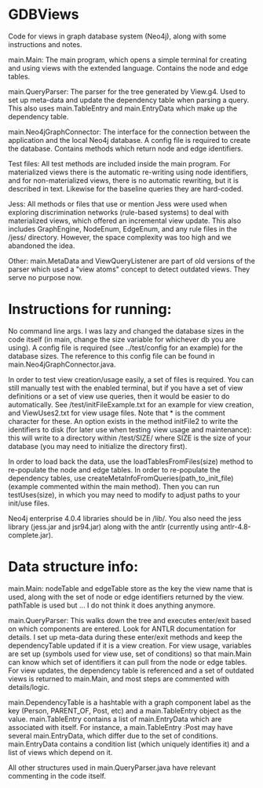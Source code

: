 # GDBViews



Code for views in graph database system (Neo4j), along with some instructions and notes.
  
main.Main:
The main program, which opens a simple terminal for creating and using views with the extended language. Contains the node and edge tables.

main.QueryParser: 
The parser for the tree generated by View.g4. Used to set up meta-data and update the dependency table when parsing a query. This also uses main.TableEntry and main.EntryData which make up the dependency table.

main.Neo4jGraphConnector:
The interface for the connection between the application and the local Neo4j database. A config file is required to create the database. Contains methods which return node and edge identifiers.

Test files:
All test methods are included inside the main program. For materialized views there is the automatic re-writing using node identifiers, and for non-materialized views, there is no automatic rewriting, but it is described in text. Likewise for the baseline queries they are hard-coded. 

Jess:
All methods or files that use or mention Jess were used when exploring discrimination networks (rule-based systems) to deal with materialized views, which offered an incremental view update. This also includes GraphEngine, NodeEnum, EdgeEnum, and any rule files in the /jess/ directory. However, the space complexity was too high and we abandoned the idea. 

Other:
main.MetaData and ViewQueryListener are part of old versions of the parser which used a "view atoms" concept to detect outdated views. They serve no purpose now.



# Instructions for running:

No command line args. I was lazy and changed the database sizes in the code itself (in main, change the size variable for whichever db you are using). 
A config file is required (see ../test/config for an example) for the database sizes. The reference to this config file can be found in main.Neo4jGraphConnector.java. 

In order to test view creation/usage easily, a set of files is required. You can still manually test with the enabled terminal, but if you have a set of view definitions or a set of view use queries, then it would be easier to do automatically. See /test/initFileExample.txt for an example for view creation, and ViewUses2.txt for view usage files. Note that * is the comment character for these. An option exists in the method initFile2 to write the identifiers to disk (for later use when testing view usage and maintenance): this will write to a directory within /test/SIZE/ where SIZE is the size of your database (you may need to initialize the directory first). 

In order to load back the data, use the loadTablesFromFiles(size) method to re-populate the node and edge tables. In order to re-populate the dependency tables, use createMetaInfoFromQueries(path_to_init_file) (example commented within the main method). Then you can run testUses(size), in which you may need to modify to adjust paths to your init/use files.


Neo4j enterprise 4.0.4 libraries should be in /lib/.
You also need the jess library (jess.jar and jsr94.jar) along with the antlr (currently using antlr-4.8-complete.jar).



# Data structure info:

main.Main:
nodeTable and edgeTable store as the key the view name that is used, along with the set of node or edge identifiers returned by the view. pathTable is used but ... I do not think it does anything anymore.

main.QueryParser: This walks down the tree and executes enter/exit based on which components are entered. Look for ANTLR documentation for details. I set up meta-data during these enter/exit methods and keep the dependencyTable updated if it is a view creation. For view usage, variables are set up (symbols used for view use, set of conditions) so that main.Main can know which set of identifiers it can pull from the node or edge tables. For view updates, the dependency table is referenced and a set of outdated views is returned to main.Main, and most steps are commented with details/logic.

main.DependencyTable is a hashtable with a graph component label as the key (Person, PARENT_OF, Post, etc) and a main.TableEntry object as the value.
  main.TableEntry contains a list of main.EntryData which are associated with itself. For instance, a main.TableEntry :Post may have several main.EntryData, which differ due to the set of conditions.
    main.EntryData contains a condition list (which uniquely identifies it) and a list of views which depend on it. 

All other structures used in main.QueryParser.java have relevant commenting in the code itself.
